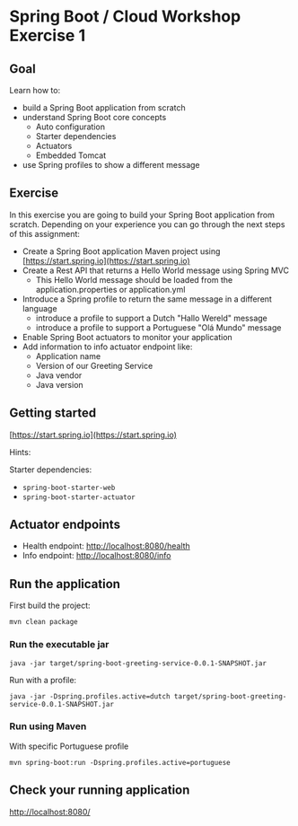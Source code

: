 # Spring Boot / Cloud Workshop Exercise 1

## Goal 

Learn how to:
 
* build a Spring Boot application from scratch
* understand Spring Boot core concepts
  * Auto configuration
  * Starter dependencies
  * Actuators
  * Embedded Tomcat   
* use Spring profiles to show a different message

## Exercise

In this exercise you are going to build your Spring Boot application from scratch.
Depending on your experience you can go through the next steps of this assignment: 

* Create a Spring Boot application Maven project using [https://start.spring.io](https://start.spring.io)
* Create a Rest API that returns a Hello World message using Spring MVC
  * This Hello World message should be loaded from the application.properties or application.yml
* Introduce a Spring profile to return the same message in a different language
  * introduce a profile to support a Dutch "Hallo Wereld" message
  * introduce a profile to support a Portuguese "Olá Mundo" message
* Enable Spring Boot actuators to monitor your application
* Add information to info actuator endpoint like:
  * Application name
  * Version of our Greeting Service
  * Java vendor
  * Java version

## Getting started

[https://start.spring.io](https://start.spring.io)

Hints:

Starter dependencies:
* `spring-boot-starter-web`
* `spring-boot-starter-actuator`

## Actuator endpoints

* Health endpoint: [http://localhost:8080/health](http://localhost:8080/health)
* Info endpoint: [http://localhost:8080/info](http://localhost:8080/info)

## Run the application

First build the project:

```
mvn clean package
```

### Run the executable jar

```
java -jar target/spring-boot-greeting-service-0.0.1-SNAPSHOT.jar
```

Run with a profile:

```
java -jar -Dspring.profiles.active=dutch target/spring-boot-greeting-service-0.0.1-SNAPSHOT.jar
```

### Run using Maven

With specific Portuguese profile

```
mvn spring-boot:run -Dspring.profiles.active=portuguese
```

## Check your running application

[http://localhost:8080/](http://localhost:8080/)